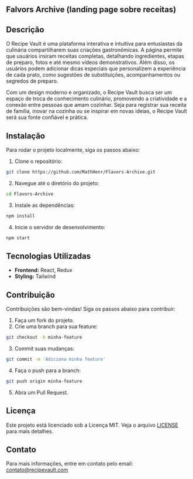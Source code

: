 <!-- Descrição do Projeto: Recipe Vault

O Recipe Vault é uma plataforma interativa e intuitiva para entusiastas da culinária compartilharem suas criações gastronômicas. A página permite que usuários insiram receitas completas, detalhando ingredientes, etapas de preparo, fotos e até mesmo vídeos demonstrativos. Além disso, os usuários podem adicionar dicas especiais que personalizem a experiência de cada prato, como sugestões de substituições, acompanhamentos ou segredos de preparo.

Com um design moderno e organizado, o Recipe Vault busca ser um espaço de troca de conhecimento culinário, promovendo a criatividade e a conexão entre pessoas que amam cozinhar. Seja para registrar sua receita de família, inovar na cozinha ou se inspirar em novas ideias, o Recipe Vault será sua fonte confiável e prática.

Principais Funcionalidades:
Inserção de Receitas: Permita que os usuários adicionem título, descrição, tempo de preparo e porções.
Galeria Visual: Upload de fotos dos pratos prontos para destacar os resultados finais.
Vídeos de Preparo: Integre vídeos diretamente na receita para uma orientação mais clara e envolvente.
Dicas e Personalizações: Um campo dedicado para usuários adicionarem suas sugestões e segredos.
Pesquisa e Categorias: Filtragem por ingredientes, tipos de pratos, dificuldade e mais.
Objetivo:
Criar uma comunidade apaixonada por culinária, onde qualquer pessoa possa compartilhar, aprender e reinventar receitas de forma prática e divertida. -->
## Falvors Archive (landing page sobre receitas)

## Descrição

O Recipe Vault é uma plataforma interativa e intuitiva para entusiastas da culinária compartilharem suas criações gastronômicas. A página permite que usuários insiram receitas completas, detalhando ingredientes, etapas de preparo, fotos e até mesmo vídeos demonstrativos. Além disso, os usuários podem adicionar dicas especiais que personalizem a experiência de cada prato, como sugestões de substituições, acompanhamentos ou segredos de preparo.

Com um design moderno e organizado, o Recipe Vault busca ser um espaço de troca de conhecimento culinário, promovendo a criatividade e a conexão entre pessoas que amam cozinhar. Seja para registrar sua receita de família, inovar na cozinha ou se inspirar em novas ideias, o Recipe Vault será sua fonte confiável e prática.

## Instalação

Para rodar o projeto localmente, siga os passos abaixo:

1. Clone o repositório:
  ```bash
  git clone https://github.com/MathHenr/Flavors-Archive.git
  ```
2. Navegue até o diretório do projeto:
  ```bash
  cd Flavors-Archive
  ```
3. Instale as dependências:
  ```bash
  npm install
  ```
4. Inicie o servidor de desenvolvimento:
  ```bash
  npm start
  ```

## Tecnologias Utilizadas

- **Frontend:** React, Redux
- **Styling:** Tailwind

## Contribuição

Contribuições são bem-vindas! Siga os passos abaixo para contribuir:

1. Faça um fork do projeto.
2. Crie uma branch para sua feature:
  ```bash
  git checkout -b minha-feature
  ```
3. Commit suas mudanças:
  ```bash
  git commit -m 'Adiciona minha feature'
  ```
4. Faça o push para a branch:
  ```bash
  git push origin minha-feature
  ```
5. Abra um Pull Request.

## Licença

Este projeto está licenciado sob a Licença MIT. Veja o arquivo [LICENSE](LICENSE) para mais detalhes.

## Contato

Para mais informações, entre em contato pelo email: contato@recipevault.com